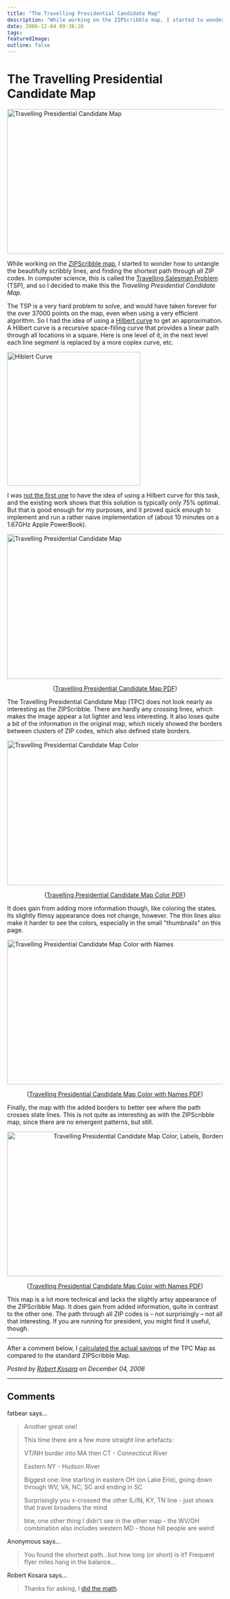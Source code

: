 ```yaml
---
title: "The Travelling Presidential Candidate Map"
description: "While working on the ZIPScribble map, I started to wonder how to untangle the beautifully scribbly lines, and finding the shortest path through all ZIP codes. In computer science, this is called the Travelling Salesman Problem (TSP), and so I decided to make this the Travelling Presidential Candidate Map."
date: 2006-12-04 09:38:26
tags: 
featuredImage: 
outline: false
---
```


# The Travelling Presidential Candidate Map

<a href="http://eagereyes.org/Applications/ZIPTPCMap.html"><img title="Travelling Presidential Candidate Map" src="https://media.eagereyes.org/media/attachments/ZIPTPCMap-color-names-borders-thumb.jpg" alt="Travelling Presidential Candidate Map" width="600" height="338" border="0" /></a>

While working on the <a href="http://eagereyes.org/Applications/ZIPScribbleMap.html">ZIPScribble map</a>, I started to wonder how to untangle the beautifully scribbly lines, and finding the shortest path through all ZIP codes. In computer science, this is called the <a href="http://en.wikipedia.org/wiki/Travelling_salesman_problem">Travelling Salesman Problem</a> (TSP), and so I decided to make this the <em>Travelling Presidential Candidate Map</em>.

The TSP is a very hard problem to solve, and would have taken forever for the over 37000 points on the map, even when using a very efficient algorithm. So I had the idea of using a <a href="http://en.wikipedia.org/wiki/Hilbert_curve">Hilbert curve</a> to get an approximation. A Hilbert curve is a recursive space-filling curve that provides a linear path through all locations in a square. Here is one level of it, in the next level each line segment is replaced by a more coplex curve, etc.

<img class="aligncenter" title="Hiblert Curve" src="https://media.eagereyes.org/media/attachments/HilbertCurve.png" alt="Hiblert Curve" width="311" height="312" border="0" />

I was <a href="http://www.nirarebakun.com/graph/ehilbtsp.html">not the first one</a> to have the idea of using a Hilbert curve for this task, and the existing work shows that this solution is typically only 75% optimal. But that is good enough for my purposes, and it proved quick enough to implement and run a rather naive implementation of (about 10 minutes on a 1.67GHz Apple PowerBook).

<a href="http://eagereyes.org/media/attachments/ZIPTPCMap.png" target="_blank"><img class="aligncenter" title="Travelling Presidential Candidate Map" src="https://media.eagereyes.org/media/attachments/ZIPTPCMap-thumb.jpg" alt="Travelling Presidential Candidate Map" width="600" height="338" border="0" /></a>
<p align="center">(<a href="http://eagereyes.org/media/attachments/ZIPTPCMap.pdf" target="_blank">Travelling Presidential Candidate Map PDF</a>)</p>
The Travelling Presidential Candidate Map (TPC) does not look nearly as interesting as the ZIPScribble. There are hardly any crossing lines, which makes the image appear a lot lighter and less interesting. It also loses quite a bit of the information in the original map, which nicely showed the borders between clusters of ZIP codes, which also defined state borders.

<a href="http://eagereyes.org/media/attachments/ZIPTPCMap-color.png" target="_blank"><img class="aligncenter" title="Travelling Presidential Candidate Map Color" src="https://media.eagereyes.org/media/attachments/ZIPTPCMap-color-thumb.jpg" alt="Travelling Presidential Candidate Map Color" width="600" height="338" border="0" /></a>
<p align="center">(<a href="http://eagereyes.org/media/attachments/ZIPTPCMap-color.pdf" target="_blank">Travelling Presidential Candidate Map Color PDF</a>)</p>
It does gain from adding more information though, like coloring the states. Its slightly flimsy appearance does not change, however. The thin lines also make it harder to see the colors, especially in the small "thumbnails" on this page.

<a href="http://eagereyes.org/media/attachments/ZIPTPCMap-color-names.png" target="_blank"><img class="aligncenter" title="Travelling Presidential Candidate Map Color with Names" src="https://media.eagereyes.org/media/attachments/ZIPTPCMap-color-names-thumb.jpg" alt="Travelling Presidential Candidate Map Color with Names" width="600" height="338" border="0" /></a>
<p align="center">(<a href="http://eagereyes.org/media/attachments/ZIPTPCMap-color-names.pdf" target="_blank">Travelling Presidential Candidate Map Color with Names PDF</a>)</p>
Finally, the map with the added borders to better see where the path crosses state lines. This is not quite as interesting as with the ZIPScribble map, since there are no emergent patterns, but still.
<p align="center"><a href="http://eagereyes.org/media/attachments/ZIPTPCMap-color-names-borders.png" target="_blank"><img title="Travelling Presidential Candidate Map Color, Labels, Borders" src="https://media.eagereyes.org/media/attachments/ZIPTPCMap-color-names-borders-thumb.jpg" alt="Travelling Presidential Candidate Map Color, Labels, Borders" width="600" height="338" border="0" /></a></p>
<p align="center">(<a href="http://eagereyes.org/media/attachments/ZIPTPCMap-color-names-borders.pdf" target="_blank">Travelling Presidential Candidate Map Color with Names PDF</a>)</p>
This map is a lot more technical and lacks the slightly artsy appearance of the ZIPScribble Map. It does gain from added information, quite in contrast to the other one. The path through all ZIP codes is – not surprisingly – not all that interesting. If you are running for president, you might find it useful, though.

<hr />

After a comment below, I <a href="http://eagereyes.org/blog/what-travelling-presidential-candidates-save.html">calculated the actual savings</a> of the TPC Map as compared to the standard ZIPScribble Map.


_Posted by <a href="/about">Robert Kosara</a> on December 04, 2006_


<aside class="comments">

---
## Comments

fatbear says…
>	Another great one!
>	
>	This time there are a few more straight line artefacts:
>	
>	VT/NH border into MA then CT - Connecticut River
>	
>	Eastern NY - Hudson River
>	
>	Biggest one: line starting in eastern OH (on Lake Erie), going down through WV, VA, NC, SC and ending in SC
>	
>	Surprisingly you x-crossed the other IL/IN, KY, TN line - just shows that travel broadens the mind
>	
>	btw, one other thing I didn't see in the other map - the WV/OH combination also includes western MD - those hill people are weird

Anonymous says…
>	You found the shortest path...but how long (or short) is it?  Frequent flyer miles hang in the balance...

Robert Kosara says…
>	Thanks for asking, I <a href="/blog/what-travelling-presidential-candidates-save.html">did the math</a>.

</aside>

